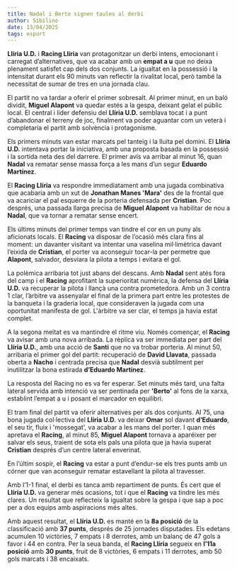 ```yaml
---
title: Nadal i Berto signen taules al derbi
author: Sibilino
date: 13/04/2025
tags: esport
---
```


**Llíria U.D.** i **Racing Llíria** van protagonitzar un derbi intens, emocionant i carregat d’alternatives, que va acabar amb un **empat a u** que no deixa plenament satisfet cap dels dos conjunts. La igualtat en la possessió i la intensitat durant els 90 minuts van reflectir la rivalitat local, però també la necessitat de sumar de tres en una jornada clau.

El partit no va tardar a oferir el primer sobresalt. Al primer minut, en un baló dividit, **Miguel Alapont** va quedar estés a la gespa, deixant gelat el públic local. El central i líder defensiu del **Llíria U.D.** semblava tocat i a punt d’abandonar el terreny de joc, finalment va poder aguantar com un veterà i completaria el partit amb solvència i protagonisme.

Els primers minuts van estar marcats pel tanteig i la lluita pel domini. El **Llíria U.D.** intentava portar la iniciativa, amb una proposta basada en la possessió i la sortida neta des del darrere. El primer avís va arribar al minut 16, quan **Nadal** va rematar sense massa força a les mans d’un segur **Eduardo Martínez**.

El **Racing Llíria** va respondre immediatament amb una jugada combinativa que acabaria amb un xut de **Jonathan Manes 'Mara'** des de la frontal que va acariciar el pal esquerre de la porteria defensada per **Cristian**. Poc després, una passada llarga precisa de **Miguel Alapont** va habilitar de nou a **Nadal**, que va tornar a rematar sense encert.

Els últims minuts del primer temps van tindre el cor en un puny als aficionats locals. El **Racing** va disposar de l’ocasió més clara fins al moment: un davanter visitant va intentar una vaselina mil·limètrica davant l’eixida de **Cristian**, el porter va aconseguir tocar-la per permetre que **Alapont**, salvador, desviara la pilota a temps i evitara el gol.

La polèmica arribaria tot just abans del descans. Amb **Nadal** sent atés fora del camp i el **Racing** aprofitant la superioritat numèrica, la defensa del **Llíria U.D.** va recuperar la pilota i llançà una contra prometedora. Amb un 3 contra 1 clar, l’àrbitre va assenyalar el final de la primera part entre les protestes de la banqueta i la graderia local, que consideraven la jugada com una oportunitat manifesta de gol. L'àrbitre va ser clar, el temps ja havia estat complet.

A la segona meitat es va mantindre el ritme viu. Només començar, el **Racing** va avisar amb una nova arribada. La rèplica va ser immediata per part del **Llíria U.D.**, amb una acció de **Santi** que no va trobar porteria. Al minut 50, arribaria el primer gol del partit: recuperació de **David Llavata**, passada oberta a **Nacho** i centrada precisa que **Nadal** desvià subtilment per inutilitzar la bona estirada **d’Eduardo Martínez**.

La resposta del Racing no es va fer esperar. Set minuts més tard, una falta lateral servida amb intenció va ser pentinada per **'Berto'** al fons de la xarxa, establint l’empat a u i posant el marcador en equilibri.

El tram final del partit va oferir alternatives per als dos conjunts. Al 75, una bona jugada col·lectiva del **Llíria U.D.** va deixar **Omar** sol davant **d’Eduardo**, el seu tir, fluix i 'mossegat', va acabar a les mans del porter. I quan més apretava el **Racing**, al minut 85, **Miguel Alapont** tornava a aparéixer per salvar els seus, traient de sota els pals una pilota que ja havia superat **Cristian** després d’un centre lateral enverinat.

En l’últim sospir, el **Racing** va estar a punt d’endur-se els tres punts amb un córner que van aconseguir rematar estavellant la pilota al travesser.

Amb l’1-1 final, el derbi es tanca amb repartiment de punts. És cert que el **Llíria U.D.** va generar més ocasions, tot i que el **Racing** va tindre les més clares. Un resultat que reflecteix la igualtat sobre la gespa i que sap a poc per a dos equips amb aspiracions més altes.

Amb aquest resultat, el **Llíria U.D.** es manté en la **8a posició** de la classificació amb **37 punts**, després de 25 jornades disputades. Els edetans acumulen 10 victòries, 7 empats i 8 derrotes, amb un balanç de 47 gols a favor i 44 en contra. Per la seua banda, el **Racing Llíria** segueix en **l’11a posició** amb **30 punts**, fruit de 8 victòries, 6 empats i 11 derrotes, amb 50 gols marcats i 38 encaixats.